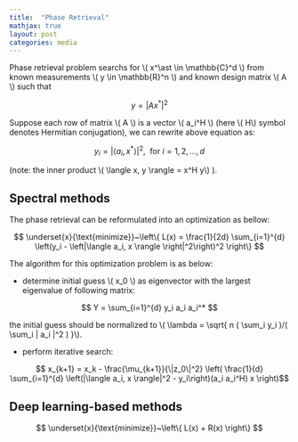 ```yaml
---
title:  "Phase Retrieval"
mathjax: true
layout: post
categories: media
---
```


Phase retrieval problem searchs for \\( x^\ast \in \mathbb{C}^d \\) from known measurements \\( y \in \mathbb{R}^n \\) and known design matrix \\( A \\) such that

$$
y = \left| A x^\ast \right|^2
$$

Suppose each row of matrix \\( A \\) is a vector \\( a_i^H \\) (here \\( H\\) symbol denotes Hermitian conjugation), we can rewrite above equation as:

$$
y_i = \left|\langle a_i, x^\ast \rangle \right|^2, ~~ \text{for}~ i = 1, 2, ..., d
$$

(note: the inner product \\( \langle x, y \rangle = x^H y\\) ).

## Spectral methods

The phase retrieval can be reformulated into an optimization as bellow:

$$
\underset{x}{\text{minimize}}~\left\{ L(x) = \frac{1}{2d} \sum_{i=1}^{d} \left(y_i - \left|\langle a_i, x \rangle \right|^2\right)^2 \right\}
$$

The algorithm for this optimization problem is as below:

- determine initial guess \\( x_0 \\) as eigenvector with the largest eigenvalue of following matrix:

$$
Y = \sum_{i=1}^{d} y_i a_i a_i^*
$$

the initial guess should be normalized to \\( \lambda = \sqrt{ n ( \sum_i y_i )/( \sum_i \| a_i \|^2 ) }\\).

- perform iterative search:

$$ x_{k+1} = x_k - \frac{\mu_{k+1}}{\|z_0\|^2} \left( \frac{1}{d} \sum_{i=1}^{d} \left(|\langle a_i, x \rangle|^2 - y_i\right)(a_i a_i^H) x \right)$$

## Deep learning-based methods

$$
\underset{x}{\text{minimize}}~\left\{ L(x) + R(x) \right\}
$$
